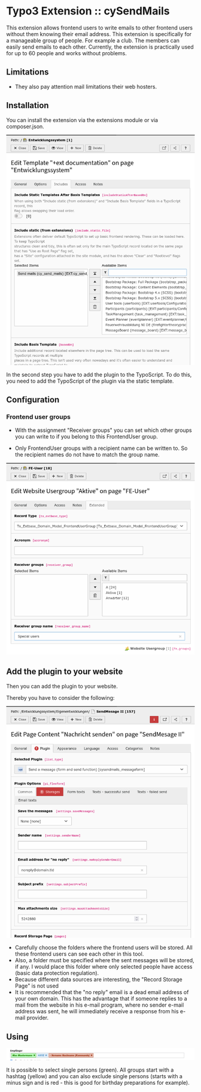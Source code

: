 # Typo3 Extension :: cySendMails
This extension allows frontend users to write emails to other frontend users without them knowing their email address. 
This extension is specifically for a manageable group of people. For example a club. The members can easily send emails to each other. Currently, the extension is practically used for up to 60 people and works without problems. 

## Limitations
* They also pay attention mail limitations their web hosters. 

## Installation

You can install the extension via the extensions module or via composer.json. 

![Add the plugin typoscript to the static template](./Documentation/images/screen-insertStaticTemplate.png "Add the plugin typoscript to the static template") 

In the second step you have to add the plugin to the TypoScript. To do this, you need to add the TypoScript of the plugin via the static template. 

## Configuration

### Frontend user groups

* With the assignment "Receiver groups" you can set which other groups you can write to if you belong to this FrontendUser group. 

* Only FrontendUser groups with a recipient name can be written to. So the recipient names do not have to match the group name. 

![Set the receiver group name. ](./Documentation/images/screen-frontenUserGroupSettings.png "Set the receiver group name.") 


## Add the plugin to your website

Then you can add the plugin to your website. 

Thereby you have to consider the following: 

![The setting of the plugin](./Documentation/images/screen-settingPlugin.png "The setting of the plugin") 

* Carefully choose the folders where the frontend users will be stored. All these frontend users can see each other in this tool. 
* Also, a folder must be specified where the sent messages will be stored, if any. I would place this folder where only selected people have access (basic data protection regulation). 
* Because different data sources are interesting, the "Record Storage Page" is not used
* It is recommended that the "no reply" email is a dead email address of your own domain. This has the advantage that if someone replies to a mail from the website in his e-mail program, where no sender e-mail address was sent, he will immediately receive a response from his e-mail provider.

## Using

![Set the receivers. ](./Documentation/images/screen-using.png "Set the receivers.") 

It is possible to select single persons (green). All groups start with a hashtag (yellow) and you can also exclude single persons (starts with a minus sign and is red - this is good for birthday preparations for example).




